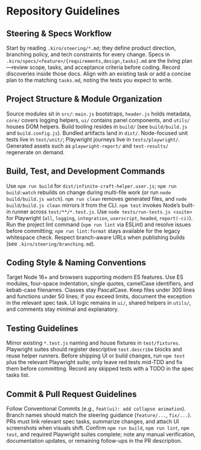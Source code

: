 # Repository Guidelines

## Steering & Specs Workflow
Start by reading `.kiro/steering/*.md`; they define product direction, branching policy, and tech constraints for every change. Specs in `.kiro/specs/<feature>/{requirements,design,tasks}.md` are the living plan—review scope, tasks, and acceptance criteria before coding. Record discoveries inside those docs. Align with an existing task or add a concise plan to the matching `tasks.md`, noting the tests you expect to write.

## Project Structure & Module Organization
Source modules sit in `src/`: `main.js` bootstraps, `header.js` holds metadata, `core/` covers logging helpers, `ui/` contains panel components, and `utils/` houses DOM helpers. Build tooling resides in `build/` (see `build/build.js` and `build.config.js`). Bundled artifacts land in `dist/`. Node-focused unit tests live in `test/unit/`; Playwright journeys live in `tests/playwright/`. Generated assets such as `playwright-report/` and `test-results/` regenerate on demand.

## Build, Test, and Development Commands
Use `npm run build` for `dist/infinite-craft-helper.user.js`; `npm run build:watch` rebuilds on change during multi-file work (or run `node build/build.js watch`). `npm run clean` removes generated files, and `node build/build.js clean` mirrors it from the CLI. `npm test` invokes Node’s built-in runner across `test/**/*.test.js`. Use `node tests/run-tests.js <suite>` for Playwright (`all`, `logging`, `integration`, `userscript`, `headed`, `report(-ci)`). Run the project lint command (`npm run lint` via ESLint) and resolve issues before committing; `npm run lint:format` stays available for the legacy whitespace check. Respect branch-aware URLs when publishing builds (see `.kiro/steering/branching.md`).

## Coding Style & Naming Conventions
Target Node 16+ and browsers supporting modern ES features. Use ES modules, four-space indentation, single quotes, camelCase identifiers, and kebab-case filenames. Classes stay PascalCase. Keep files under 300 lines and functions under 50 lines; if you exceed limits, document the exception in the relevant spec task. UI logic remains in `ui/`, shared helpers in `utils/`, and comments stay minimal and explanatory.

## Testing Guidelines
Mirror existing `*.test.js` naming and house fixtures in `test/fixtures`. Playwright suites should register descriptive `test.describe` blocks and reuse helper runners. Before shipping UI or build changes, run `npm test` plus the relevant Playwright suite; only leave red tests mid-TDD and fix them before committing. Record any skipped tests with a TODO in the spec tasks list.

## Commit & Pull Request Guidelines
Follow Conventional Commits (e.g., `feat(ui): add collapse animation`). Branch names should match the steering guidance (`feature/...`, `fix/...`). PRs must link relevant spec tasks, summarize changes, and attach UI screenshots when visuals shift. Confirm `npm run build`, `npm run lint`, `npm test`, and required Playwright suites complete; note any manual verification, documentation updates, or remaining follow-ups in the PR description.
